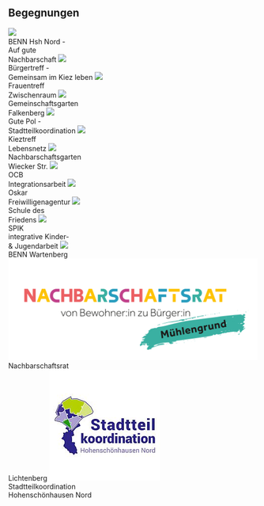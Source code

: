 ## Begegnungen


  <label class="youthclub" onclick="javascript:window.open('BENN_HSH.html', '_self')">
    <img src="/Begegnungen/Images/BENN/logo.jpg"><br><span class="notranslate">BENN Hsh Nord -<br>Auf gute<br>Nachbarschaft</span>
  </label>
  <label class="youthclub" onclick="javascript:window.open('/Begegnungen/Buergertreff.html', '_self')">
    <img src="/Begegnungen/Images/Buergertreff/logo.png"><br><span class="notranslate">Bürgertreff -<br>Gemeinsam im Kiez leben</span>
  </label>
   <label class="youthclub" onclick="javascript:window.open('Frauentreff.html', '_self')">
    <img src="Images/Frauentreff/logo.png"><br><span class="notranslate">Frauentreff<br>Zwischenraum</span>
   </label>
  <label class="youthclub" onclick="javascript:window.open('HVWgarten.html', '_self')">
    <img src="/Begegnungen/Images/HVWgarten/logo.jpg"><br><span class="notranslate">Gemeinschaftsgarten<br>Falkenberg</span>
  </label>
  <label class="youthclub" onclick="javascript:window.open('/Begegnungen/GutePol.html', '_self')">
    <img src="/Begegnungen/Images/GutePol/GPlogo.png"><br><span class="notranslate">Gute Pol -<br>Stadtteilkoordination</span>
  </label>
  <label class="youthclub" onclick="javascript:window.open('/Begegnungen/Kieztreff.html', '_self')">
    <img src="/Begegnungen/Images/Kieztreff/logo.jpg"><br><span class="notranslate">Kieztreff<br>Lebensnetz</span>
  </label>
  <label class="youthclub" onclick="javascript:window.open('/Begegnungen/WieckerStr.html', '_self')">
    <img src="/Begegnungen/Images/WieckerStr/5.jpg"><br><span class="notranslate">Nachbarschaftsgarten<br>Wiecker Str.</span>
  </label>
   <label class="youthclub" onclick="javascript:window.open('OCB_Integration.html', '_self')">
    <img src="/Jugendklubs/images/Logos/offener_club_berlin.png"><br><span class="notranslate">OCB<br>Integrationsarbeit</span>
  </label>
  <label class="youthclub" onclick="javascript:window.open('Oskar.html', '_self')">
    <img src="/Begegnungen/Images/Oskar/logo.jpg"><br><span class="notranslate">Oskar<br>Freiwilligenagentur</span>
  </label>
  <label class="youthclub" onclick="javascript:window.open('SchuleFrieden.html', '_self')">
    <img src="/Begegnungen/Images/SchuleFrieden/logo.png"><br><span class="notranslate">Schule des<br>Friedens</span>
  </label>
  <label class="youthclub" onclick="javascript:window.open('SPIK_Integration.html', '_self')">
    <img src="/Jugendklubs/images/SPIK_JK/logo.jpg"><br><span class="notranslate">SPIK<br>integrative Kinder-<br>& Jugendarbeit</span>
  </label>
   <label class="youthclub" onclick="javascript:window.open('/Begegnungen/BENNwart.html', '_self')">
    <img src="/Begegnungen/Images/BENNwart/LogoBENNwart.png"><br><span class="notranslate">BENN Wartenberg</span>
  </label>
     <label class="youthclub" onclick="javascript:window.open('/Begegnungen/Nachbarschaftsrat.html', '_self')">
  <img src="/Begegnungen/Images/Nachbarschaftsrat/Logo-Nachbarschaftsrat(1).jpg"><br><span class="notranslate">Nachbarschaftsrat<br>Lichtenberg</span>
  </label>
       <label class="youthclub" onclick="javascript:window.open('/Begegnungen/StadtteilkoordinationHSHNord.html', '_self')">
  <img src="/Begegnungen/Images/StadtteilkoordinationHSHNord/STK_38mm_quadratisch.jpg"><br><span class="notranslate">Stadtteilkoordination<br>Hohenschönhausen Nord</span>
  </label>

